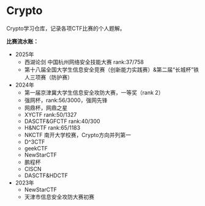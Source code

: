 # Crypto

Crypto学习仓库，记录各项CTF比赛的个人题解。

**比赛流水账：**

- 2025年
  - 西湖论剑 中国杭州网络安全技能大赛 rank:37/758
  - 第十八届全国大学生信息安全竞赛（创新能力实践赛）&第二届“长城杯”铁人三项赛（防护赛）
- 2024年
  - 第一届京津冀大学生信息安全攻防大赛，一等奖（rank 2）
  - 强网杯，rank:56/3000，强网先锋
  - 网鼎杯，网鼎之星
  - XYCTF rank:50/1327
  - DASCTF&GFCTF rank:40/300
  - H&NCTF rank:65/1183
  - NKCTF 南开大学校赛，Crypto方向并列第一
  - D^3CTF
  - geekCTF
  - NewStarCTF
  - 鹏程杯
  - CISCN
  - DASCTF&HDCTF
- 2023年
  - NewStarCTF
  - 天津市信息安全攻防大赛初赛